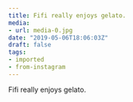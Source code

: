 ```yaml
---
title: Fifi really enjoys gelato.
media:
- url: media-0.jpg
date: "2019-05-06T18:06:03Z"
draft: false
tags:
- imported
- from-instagram
---
```

Fifi really enjoys gelato.
